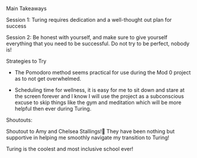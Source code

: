 Main Takeaways

Session 1: Turing requires dedication and a well-thought out plan for success

Session 2: Be honest with yourself, and make sure to give yourself everything that you need to be successful. Do not try to be perfect, nobody is!

Strategies to Try

- The Pomodoro method seems practical for use during the Mod 0 project as to not get overwhelmed.

- Scheduling time for wellness, it is easy for me to sit down and stare at the screen forever and I know I will use the project as a subconscious excuse to skip things like the gym and meditation which will be more helpful then ever during Turing.

Shoutouts:

Shoutout to Amy and Chelsea Stallings!🥳 They have been nothing but supportive in helping me smoothly navigate my transition to Turing!

Turing is the coolest and most inclusive school ever!
